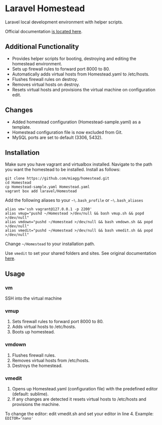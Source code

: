 # Laravel Homestead

Laravel local development environment with helper scripts.

Official documentation [is located here](http://laravel.com/docs/homestead?version=4.2).

## Additional Functionality

* Provides helper scripts for booting, destroying and editing the homestead environment.
* Sets up firewall rules to forward port 8000 to 80.
* Automatically adds virtual hosts from Homestead.yaml to /etc/hosts.
* Flushes firewall rules on destroy.
* Removes virtual hosts on destroy.
* Resets virtual hosts and provisions the virtual machine on configuration edit.

## Changes

* Added homestead configuration (Homestead-sample.yaml) as a template.
* Homestead configuration file is now excluded from Git.
* MySQL ports are set to default (3306, 5432).

## Installation

Make sure you have vagrant and virtualbox installed.
Navigate to the path you want the homestead to be installed.
Install as follows:
```
git clone https://github.com/miagg/homestead.git
cd Homestead
cp Homestead-sample.yaml Homestead.yaml
vagrant box add laravel/Homestead
```

Add the following aliases to your `~\.bash_profile` or `~\.bash_aliases`
```
alias vm='ssh vagrant@127.0.0.1 -p 2200'
alias vmup="pushd ~/Homestead >/dev/null && bash vmup.sh && popd >/dev/null"
alias vmdown="pushd ~/Homestead >/dev/null && bash vmdown.sh && popd >/dev/null"
alias vmedit="pushd ~/Homestead >/dev/null && bash vmedit.sh && popd >/dev/null"
```
Change `~/Homestead` to your installation path.

Use `vmedit` to set your shared folders and sites. See original documentation [here](http://laravel.com/docs/homestead?version=4.2).

## Usage

### vm
SSH into the virtual machine

### vmup
1. Sets firewall rules to forward port 8000 to 80.
2. Adds virtual hosts to /etc/hosts.
3. Boots up homestead.

### vmdown
1. Flushes firewall rules.
2. Removes virtual hosts from /etc/hosts.
3. Destroys the homestead.

### vmedit
1. Opens up Homestead.yaml (configuration file) with the predefined editor (default: sublime).
2. If any changes are detected it resets virtual hosts to /etc/hosts and provisions the machine.

To change the editor: edit vmedit.sh and set your editor in line 4. Example: `EDITOR='nano'`
